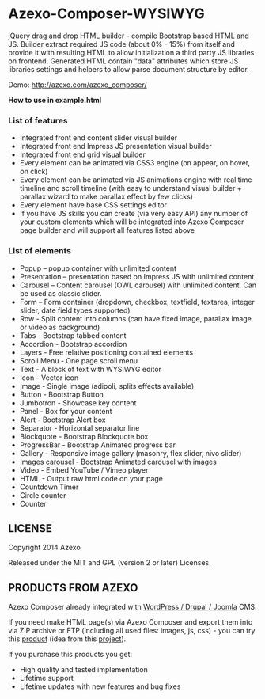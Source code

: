 Azexo-Composer-WYSIWYG
======================

jQuery drag and drop HTML builder - compile Bootstrap based HTML and JS. Builder extract required JS code (about 0% - 15%) from itself and provide it with resulting HTML to allow initialization a third party JS libraries on frontend. Generated HTML contain "data" attributes which store JS libraries settings and helpers to allow parse document structure by editor.

Demo: http://azexo.com/azexo_composer/

**How to use in example.html**

### List of features
* Integrated front end content slider visual builder
* Integrated front end Impress JS presentation visual builder
* Integrated front end grid visual builder
* Every element can be animated via CSS3 engine (on appear, on hover, on click)
* Every element can be animated via JS animations engine with real time timeline and scroll timeline (with easy to understand visual builder + parallax wizard to make parallax effect by few clicks)
* Every element have base CSS settings editor
* If you have JS skills you can create (via very easy API) any number of your custom elements which will be integrated into Azexo Composer page builder and will support all features listed above


### List of elements
* Popup – popup container with unlimited content
* Presentation – presentation based on Impress JS with unlimited content
* Carousel – Content carousel (OWL carousel) with unlimited content. Can be used as classic slider.
* Form – Form container (dropdown, checkbox, textfield, textarea, integer slider, date field types supported)
* Row - Split content into columns (can have fixed image, parallax image or video as background)
* Tabs - Bootstrap tabbed content
* Accordion - Bootstrap accordion
* Layers - Free relative positioning contained elements
* Scroll Menu - One page scroll menu
* Text - A block of text with WYSIWYG editor
* Icon - Vector icon
* Image - Single image (adipoli, splits effects available)
* Button - Bootstrap Button
* Jumbotron - Showcase key content
* Panel - Box for your content
* Alert - Bootstrap Alert box
* Separator - Horizontal separator line
* Blockquote - Bootstrap Blockquote box
* ProgressBar - Bootstrap Animated progress bar
* Gallery - Responsive image gallery (masonry, flex slider, nivo slider)
* Images carousel - Bootstrap Animated carousel with images
* Video - Embed YouTube / Vimeo player
* HTML - Output raw html code on your page
* Countdown Timer
* Circle counter
* Counter

LICENSE
---------

Copyright 2014 Azexo

Released under the MIT and GPL (version 2 or later) Licenses.

PRODUCTS FROM AZEXO
---------

Azexo Composer already integrated with [WordPress / Drupal / Joomla](http://codecanyon.net/user/azexo/portfolio?ref=azexo) CMS. 

If you need make HTML page(s) via Azexo Composer and export them into via ZIP archive or FTP (including all used files: images, js, css) - you can try this [product](http://codecanyon.net/item/azexo-composer-page-builder-for-html-templates/8074732?ref=azexo) (idea from this [project](https://github.com/designmodo/startup-demo)).

If you purchase this products you get:
* High quality and tested implementation
* Lifetime support
* Lifetime updates with new features and bug fixes
